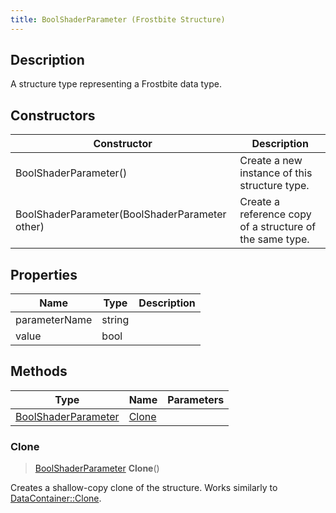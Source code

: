 ```yaml
---
title: BoolShaderParameter (Frostbite Structure)
---
```

## Description

A structure type representing a Frostbite data type.

## Constructors

| Constructor                                    | Description                                              |
| ---------------------------------------------- | -------------------------------------------------------- |
| BoolShaderParameter()                          | Create a new instance of this structure type.            |
| BoolShaderParameter(BoolShaderParameter other) | Create a reference copy of a structure of the same type. |

## Properties

| Name          | Type   | Description |
| ------------- | ------ | ----------- |
| parameterName | string |             |
| value         | bool   |             |

## Methods

| Type                                       | Name            | Parameters |
| ------------------------------------------ | --------------- | ---------- |
| [BoolShaderParameter](BoolShaderParameter) | [Clone](#clone) |            |

### Clone

> [BoolShaderParameter](BoolShaderParameter) **Clone**()

Creates a shallow-copy clone of the structure. Works similarly to [DataContainer::Clone](/vext/ref/cls/shr/datacontainer#clone).
